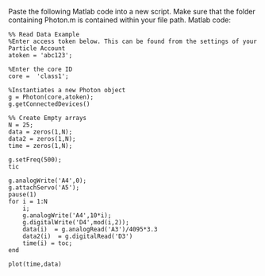 Paste the following Matlab code into a new script. Make sure that the folder containing Photon.m is contained within your file path.
Matlab code: 

    %% Read Data Example
    %Enter access token below. This can be found from the settings of your Particle Account
    atoken = 'abc123';

    %Enter the core ID
    core =  'class1';

    %Instantiates a new Photon object
    g = Photon(core,atoken);
    g.getConnectedDevices()

    %% Create Empty arrays
    N = 25;
    data = zeros(1,N);
    data2 = zeros(1,N);
    time = zeros(1,N);

    g.setFreq(500);
    tic

    g.analogWrite('A4',0);
    g.attachServo('A5');
    pause(1)
    for i = 1:N
        i;
        g.analogWrite('A4',10*i);
        g.digitalWrite('D4',mod(i,2));
        data(i)  = g.analogRead('A3')/4095*3.3
        data2(i)  = g.digitalRead('D3')
        time(i) = toc;
    end

    plot(time,data)

